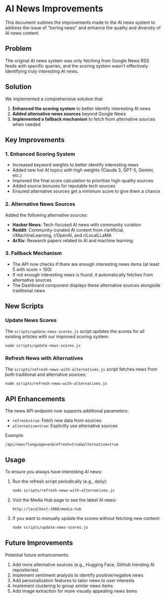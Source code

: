 # AI News Improvements

This document outlines the improvements made to the AI news system to address the issue of "boring news" and enhance the quality and diversity of AI news content.

## Problem

The original AI news system was only fetching from Google News RSS feeds with specific queries, and the scoring system wasn't effectively identifying truly interesting AI news.

## Solution

We implemented a comprehensive solution that:

1. **Enhanced the scoring system** to better identify interesting AI news
2. **Added alternative news sources** beyond Google News
3. **Implemented a fallback mechanism** to fetch from alternative sources when needed

## Key Improvements

### 1. Enhanced Scoring System

- Increased keyword weights to better identify interesting news
- Added new hot AI topics with high weights (Claude 3, GPT-5, Gemini, etc.)
- Improved the final score calculation to prioritize high-quality sources
- Added source bonuses for reputable tech sources
- Ensured alternative sources get a minimum score to give them a chance

### 2. Alternative News Sources

Added the following alternative sources:

- **Hacker News**: Tech-focused AI news with community curation
- **Reddit**: Community-curated AI content from r/artificial, r/MachineLearning, r/OpenAI, and r/LocalLLaMA
- **ArXiv**: Research papers related to AI and machine learning

### 3. Fallback Mechanism

- The API now checks if there are enough interesting news items (at least 5 with score > 100)
- If not enough interesting news is found, it automatically fetches from alternative sources
- The Dashboard component displays these alternative sources alongside traditional news

## New Scripts

### Update News Scores

The `scripts/update-news-scores.js` script updates the scores for all existing articles with our improved scoring system:

```bash
node scripts/update-news-scores.js
```

### Refresh News with Alternatives

The `scripts/refresh-news-with-alternatives.js` script fetches news from both traditional and alternative sources:

```bash
node scripts/refresh-news-with-alternatives.js
```

## API Enhancements

The news API endpoint now supports additional parameters:

- `refresh=true`: Fetch new data from sources
- `alternative=true`: Explicitly use alternative sources

Example:
```
/api/news?language=en&refresh=true&alternative=true
```

## Usage

To ensure you always have interesting AI news:

1. Run the refresh script periodically (e.g., daily):
   ```bash
   node scripts/refresh-news-with-alternatives.js
   ```

2. Visit the Media Hub page to see the latest AI news:
   ```
   http://localhost:3000/media-hub
   ```

3. If you want to manually update the scores without fetching new content:
   ```bash
   node scripts/update-news-scores.js
   ```

## Future Improvements

Potential future enhancements:

1. Add more alternative sources (e.g., Hugging Face, GitHub trending AI repositories)
2. Implement sentiment analysis to identify positive/negative news
3. Add personalization features to tailor news to user interests
4. Implement clustering to group similar news items
5. Add image extraction for more visually appealing news items